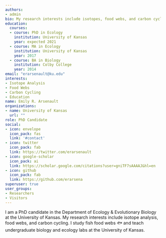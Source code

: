 ```yaml
---
authors:
- admin
bio: My research interests include isotopes, food webs, and carbon cycling.
education:
  courses:
  - course: PhD in Ecology
    institution: University of Kansas
    year: expected 2021
  - course: MA in Ecology
    institution: University of Kansas
    year: 2017
  - course: BA in Biology
    institution: Colby College
    year: 2014
email: "erarsenault@ku.edu"
interests:
- Isotope Analysis
- Food Webs
- Carbon Cycling
- Education
name: Emily R. Arsenault
organizations:
- name: University of Kansas
  url: ""
role: PhD Candidate
social:
- icon: envelope
  icon_pack: fas
  link: '#contact'
- icon: twitter
  icon_pack: fab
  link: https://twitter.com/erarsenault
- icon: google-scholar
  icon_pack: ai
  link: https://scholar.google.com/citations?user=gniTF7sAAAAJ&hl=en
- icon: github
  icon_pack: fab
  link: https://github.com/erarsena
superuser: true
user_groups:
- Researchers
- Visitors
---
```


I am a PhD candidate in the Department of Ecology & Evolutionary Biology at the University of Kansas. My research interests include isotope analysis, food webs, and carbon cycling. I study fish food webs :fish: and teach undergraduate biology and ecology labs at the University of Kansas.